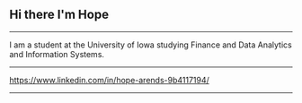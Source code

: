 ## Hi there I'm Hope

---

I am a student at the University of Iowa studying Finance and Data Analytics and Information Systems.

---

https://www.linkedin.com/in/hope-arends-9b4117194/

---
